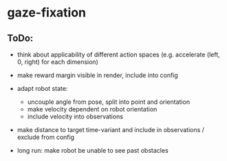 # gaze-fixation

## ToDo:
- think about applicability of different action spaces (e.g. accelerate (left, 0, right) for each dimension)
- make reward margin visible in render, include into config
- adapt robot state:
    - uncouple angle from pose, split into point and orientation
    - make velocity dependent on robot orientation
    - include velocity into observations
- make distance to target time-variant and include in observations / exclude from config

- long run: make robot be unable to see past obstacles